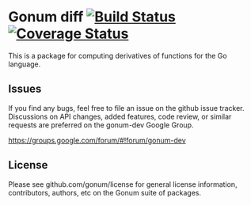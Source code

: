 # Gonum diff  [![Build Status](https://travis-ci.org/jonlawlor/diff.svg)](https://travis-ci.org/jonlawlor/diff)  [![Coverage Status](https://img.shields.io/coveralls/gonum/diff.svg)](https://coveralls.io/r/gonum/diff)

This is a package for computing derivatives of functions for the Go language.

## Issues

If you find any bugs, feel free to file an issue on the github issue tracker. Discussions on API changes, added features, code review, or similar requests are preferred on the gonum-dev Google Group.

https://groups.google.com/forum/#!forum/gonum-dev

## License

Please see github.com/gonum/license for general license information, contributors, authors, etc on the Gonum suite of packages.
